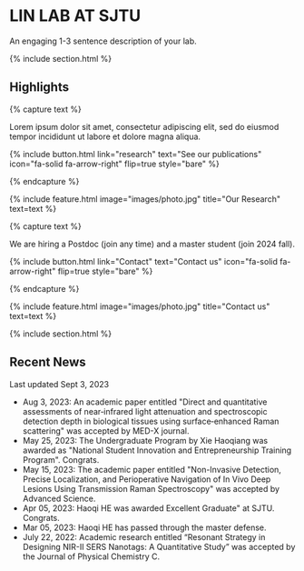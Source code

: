 ---
---

# LIN LAB AT SJTU

An engaging 1-3 sentence description of your lab.

{% include section.html %}

## Highlights

{% capture text %}

Lorem ipsum dolor sit amet, consectetur adipiscing elit, sed do eiusmod tempor incididunt ut labore et dolore magna aliqua.

{%
  include button.html
  link="research"
  text="See our publications"
  icon="fa-solid fa-arrow-right"
  flip=true
  style="bare"
%}

{% endcapture %}

{%
  include feature.html
  image="images/photo.jpg"
  title="Our Research"
  text=text
%}

{% capture text %}

 We are hiring a Postdoc (join any time) and a master student (join 2024 fall). 

{%
  include button.html
  link="Contact"
  text="Contact us"
  icon="fa-solid fa-arrow-right"
  flip=true
  style="bare"
%}

{% endcapture %}

{%
  include feature.html
  image="images/photo.jpg"
  title="Contact us"
  text=text
%}

{% include section.html %}

## Recent News

Last updated Sept 3, 2023

- Aug 3, 2023: An academic paper entitled "Direct and quantitative assessments of near‑infrared light attenuation and spectroscopic detection depth in biological tissues using surface‑enhanced Raman scattering" was accepted by MED-X journal.
- May 25, 2023: The Undergraduate Program by Xie Haoqiang was awarded as "National Student Innovation and Entrepreneurship Training Program". Congrats.
- May 15, 2023: The academic paper entitled "Non-Invasive Detection, Precise Localization, and Perioperative Navigation of In Vivo Deep Lesions Using Transmission Raman Spectroscopy" was accepted by Advanced Science.
- Apr 05, 2023: Haoqi HE was awarded Excellent Graduate" at SJTU. Congrats.
- Mar 05, 2023: Haoqi HE has passed through the master defense.
- July 22, 2022: Academic research entitled “Resonant Strategy in Designing NIR-II SERS Nanotags: A Quantitative Study” was accepted by the Journal of Physical Chemistry C.


